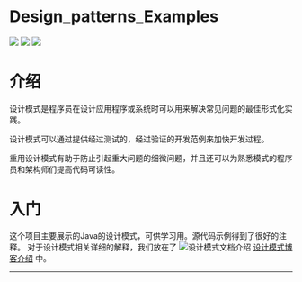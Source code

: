 # Design_patterns_Examples

![](https://img.shields.io/badge/pattern__design-23-red)
![](https://img.shields.io/badge/example-doing-green)
![](https://img.shields.io/badge/document-100%25-red)

# 介绍
设计模式是程序员在设计应用程序或系统时可以用来解决常见问题的最佳形式化实践。

设计模式可以通过提供经过测试的，经过验证的开发范例来加快开发过程。

重用设计模式有助于防止引起重大问题的细微问题，并且还可以为熟悉模式的程序员和架构师们提高代码可读性。

# 入门
这个项目主要展示的Java的设计模式，可供学习用。源代码示例得到了很好的注释。 对于设计模式相关详细的解释，我们放在了
![设计模式文档介绍]()
<a href="https://blog.csdn.net/qq_41860497/category_11551015.html">设计模式博客介绍</a>
中。


-----
